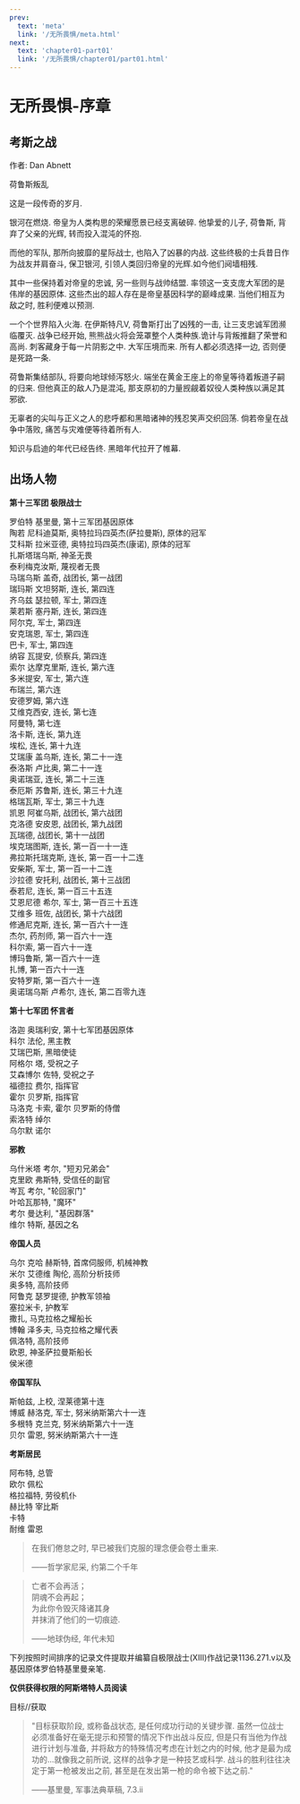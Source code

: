 ```yaml
---
prev:
  text: 'meta'
  link: '/无所畏惧/meta.html'
next:
  text: 'chapter01-part01'
  link: '/无所畏惧/chapter01/part01.html'
---
```


# 无所畏惧-序章

## 考斯之战

作者: Dan Abnett

荷鲁斯叛乱

这是一段传奇的岁月.

银河在燃烧. 帝皇为人类构思的荣耀愿景已经支离破碎. 他挚爱的儿子, 荷鲁斯, 背弃了父亲的光辉, 转而投入混沌的怀抱.

而他的军队, 那所向披靡的星际战士, 也陷入了凶暴的内战. 这些终极的士兵昔日作为战友并肩奋斗, 保卫银河, 引领人类回归帝皇的光辉.如今他们阋墙相残.

其中一些保持着对帝皇的忠诚, 另一些则与战帅结盟. 率领这一支支庞大军团的是伟岸的基因原体. 这些杰出的超人存在是帝皇基因科学的巅峰成果. 当他们相互为敌之时, 胜利便难以预测.

一个个世界陷入火海. 在伊斯特凡V, 荷鲁斯打出了凶残的一击, 让三支忠诚军团濒临覆灭. 战争已经开始, 熊熊战火将会笼罩整个人类种族.诡计与背叛推翻了荣誉和高尚. 刺客藏身于每一片阴影之中. 大军压境而来. 所有人都必须选择一边, 否则便是死路一条.

荷鲁斯集结部队, 将要向地球倾泻怒火. 端坐在黄金王座上的帝皇等待着叛道子嗣的归来. 但他真正的敌人乃是混沌, 那支原初的力量觊觎着奴役人类种族以满足其邪欲.

无辜者的尖叫与正义之人的悲呼都和黑暗诸神的残忍笑声交织回荡. 倘若帝皇在战争中落败, 痛苦与灾难便等待着所有人.

知识与启迪的年代已经告终. 黑暗年代拉开了帷幕.

## 出场人物

**第十三军团 极限战士**

罗伯特 基里曼, 第十三军团基因原体  
陶若 尼科迪莫斯, 奥特拉玛四英杰(萨拉曼斯), 原体的冠军  
艾科斯 拉米亚德, 奥特拉玛四英杰(康诺), 原体的冠军  
扎斯塔瑞乌斯, 神圣无畏  
泰利梅克汝斯, 蔑视者无畏  
马瑞乌斯 盖奇, 战团长, 第一战团  
瑞玛斯 文坦努斯, 连长, 第四连  
齐乌兹 瑟拉顿, 军士, 第四连  
莱若斯 塞丹斯, 连长, 第四连  
阿尔克, 军士, 第四连  
安克瑞恩, 军士, 第四连  
巴卡, 军士, 第四连  
纳容 瓦提安, 侦察兵, 第四连  
索尔 达摩克里斯, 连长, 第六连  
多米提安, 军士, 第六连  
布瑞兰, 第六连  
安德罗姆, 第六连  
艾维克西安, 连长, 第七连  
阿曼特, 第七连  
洛卡斯, 连长, 第九连  
埃松, 连长, 第十九连  
艾瑞康 盖乌斯, 连长, 第二十一连  
泰洛斯 卢比奥, 第二十一连  
奥诺瑞亚, 连长, 第二十三连  
泰厄斯 苏鲁斯, 连长, 第三十九连  
格瑞瓦斯, 军士, 第三十九连  
凯恩 阿崔乌斯, 战团长, 第六战团  
克洛德 安皮恩, 战团长, 第九战团  
瓦瑞德, 战团长, 第十一战团  
埃克瑞图斯, 连长, 第一百一十一连  
弗拉斯托瑞克斯, 连长, 第一百一十二连  
安柴斯, 军士, 第一百一十二连  
沙拉德 安托利, 战团长, 第十三战团  
泰若尼, 连长, 第一百三十五连  
艾恩尼德 希尔, 军士, 第一百三十五连  
艾维多 班佐, 战团长, 第十六战团  
修通尼克斯, 连长, 第一百六十一连  
杰尔, 药剂师, 第一百六十一连  
科尔索, 第一百六十一连  
博玛鲁斯, 第一百六十一连  
扎博, 第一百六十一连  
安特罗斯, 第一百六十一连  
奥诺瑞乌斯 卢希尔, 连长, 第二百零九连  

**第十七军团 怀言者**

洛迦 奥瑞利安, 第十七军团基因原体  
科尔 法伦, 黑主教  
艾瑞巴斯, 黑暗使徒  
阿格尔 塔, 受祝之子  
艾森博尔 佐特, 受祝之子  
福德拉 费尔, 指挥官  
霍尔 贝罗斯, 指挥官  
马洛克 卡索, 霍尔 贝罗斯的侍僧  
索洛特 绰尔  
乌尔默 诺尔  

**邪教**

乌什米塔 考尔, "短刃兄弟会"  
克里欧 弗斯特, 受信任的副官  
岑瓦 考尔, "轮回家门"  
叶哈瓦那特, "魔环"  
考尔 曼达利, "基因群落"  
维尔 特斯, 基因之名  

**帝国人员**

乌尔 克哈 赫斯特, 首席伺服师, 机械神教  
米尔 艾德维 陶伦, 高阶分析技师  
奥多特, 高阶技师  
阿鲁克 瑟罗提德, 护教军领袖  
塞拉米卡, 护教军  
撒扎, 马克拉格之耀船长  
博翰 泽多夫, 马克拉格之耀代表  
佩洛特, 高阶技师  
欧恩, 神圣萨拉曼斯船长  
侯米德  

**帝国军队**

斯帕兹, 上校, 涅莱德第十连  
博威 赫洛克, 军士, 努米纳斯第六十一连  
多根特 克兰克, 努米纳斯第六十一连  
贝尔 雷恩, 努米纳斯第六十一连  

**考斯居民**

阿布特, 总管  
欧尔 佩松  
格拉福特, 劳役机仆  
赫比特 宰比斯  
卡特  
耐维 雷恩  

> 在我们倦怠之时, 早已被我们克服的理念便会卷土重来.
> 
> ——哲学家尼采, 约第二个千年  

> 亡者不会再活；  
> 阴魂不会再起；  
> 为此你令毁灭降诸其身  
> 并抹消了他们的一切痕迹.
> 
> ——地球伪经, 年代未知  

下列按照时间排序的记录文件提取并编纂自极限战士(XIII)作战记录1136.271.v以及基因原体罗伯特基里曼亲笔.

**仅供获得权限的阿斯塔特人员阅读**

目标//获取

> "目标获取阶段, 或称备战状态, 是任何成功行动的关键步骤. 虽然一位战士必须准备好在毫无提示和预警的情况下作出战斗反应, 但是只有当他为作战进行计划与准备, 并将敌方的特殊情况考虑在计划之内的时候, 他才是最为成功的...就像我之前所说, 这样的战争才是一种技艺或科学. 战斗的胜利往往决定于第一枪被发出之前, 甚至是在发出第一枪的命令被下达之前."
> 
> ——基里曼, 军事法典草稿, 7.3.ii
